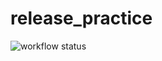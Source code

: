 # release_practice

![workflow status](https://github.com/el22s002/release_practice/actions/workflows/wheels.yml/badge.svg)
